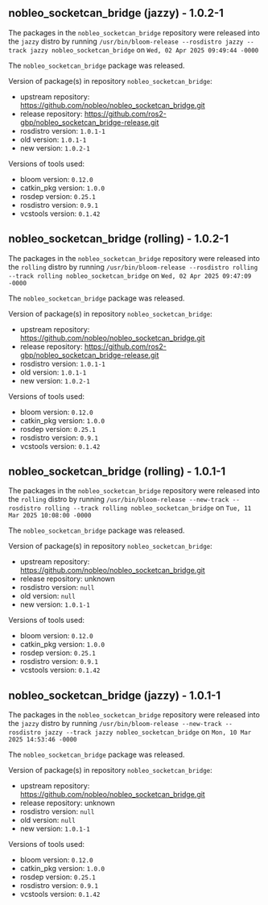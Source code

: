 ## nobleo_socketcan_bridge (jazzy) - 1.0.2-1

The packages in the `nobleo_socketcan_bridge` repository were released into the `jazzy` distro by running `/usr/bin/bloom-release --rosdistro jazzy --track jazzy nobleo_socketcan_bridge` on `Wed, 02 Apr 2025 09:49:44 -0000`

The `nobleo_socketcan_bridge` package was released.

Version of package(s) in repository `nobleo_socketcan_bridge`:

- upstream repository: https://github.com/nobleo/nobleo_socketcan_bridge.git
- release repository: https://github.com/ros2-gbp/nobleo_socketcan_bridge-release.git
- rosdistro version: `1.0.1-1`
- old version: `1.0.1-1`
- new version: `1.0.2-1`

Versions of tools used:

- bloom version: `0.12.0`
- catkin_pkg version: `1.0.0`
- rosdep version: `0.25.1`
- rosdistro version: `0.9.1`
- vcstools version: `0.1.42`


## nobleo_socketcan_bridge (rolling) - 1.0.2-1

The packages in the `nobleo_socketcan_bridge` repository were released into the `rolling` distro by running `/usr/bin/bloom-release --rosdistro rolling --track rolling nobleo_socketcan_bridge` on `Wed, 02 Apr 2025 09:47:09 -0000`

The `nobleo_socketcan_bridge` package was released.

Version of package(s) in repository `nobleo_socketcan_bridge`:

- upstream repository: https://github.com/nobleo/nobleo_socketcan_bridge.git
- release repository: https://github.com/ros2-gbp/nobleo_socketcan_bridge-release.git
- rosdistro version: `1.0.1-1`
- old version: `1.0.1-1`
- new version: `1.0.2-1`

Versions of tools used:

- bloom version: `0.12.0`
- catkin_pkg version: `1.0.0`
- rosdep version: `0.25.1`
- rosdistro version: `0.9.1`
- vcstools version: `0.1.42`


## nobleo_socketcan_bridge (rolling) - 1.0.1-1

The packages in the `nobleo_socketcan_bridge` repository were released into the `rolling` distro by running `/usr/bin/bloom-release --new-track --rosdistro rolling --track rolling nobleo_socketcan_bridge` on `Tue, 11 Mar 2025 10:08:00 -0000`

The `nobleo_socketcan_bridge` package was released.

Version of package(s) in repository `nobleo_socketcan_bridge`:

- upstream repository: https://github.com/nobleo/nobleo_socketcan_bridge.git
- release repository: unknown
- rosdistro version: `null`
- old version: `null`
- new version: `1.0.1-1`

Versions of tools used:

- bloom version: `0.12.0`
- catkin_pkg version: `1.0.0`
- rosdep version: `0.25.1`
- rosdistro version: `0.9.1`
- vcstools version: `0.1.42`


## nobleo_socketcan_bridge (jazzy) - 1.0.1-1

The packages in the `nobleo_socketcan_bridge` repository were released into the `jazzy` distro by running `/usr/bin/bloom-release --new-track --rosdistro jazzy --track jazzy nobleo_socketcan_bridge` on `Mon, 10 Mar 2025 14:53:46 -0000`

The `nobleo_socketcan_bridge` package was released.

Version of package(s) in repository `nobleo_socketcan_bridge`:

- upstream repository: https://github.com/nobleo/nobleo_socketcan_bridge.git
- release repository: unknown
- rosdistro version: `null`
- old version: `null`
- new version: `1.0.1-1`

Versions of tools used:

- bloom version: `0.12.0`
- catkin_pkg version: `1.0.0`
- rosdep version: `0.25.1`
- rosdistro version: `0.9.1`
- vcstools version: `0.1.42`


